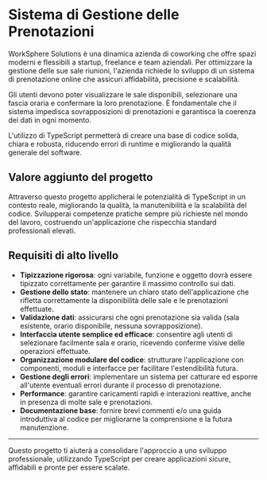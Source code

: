# Sistema di Gestione delle Prenotazioni


WorkSphere Solutions è una dinamica azienda di coworking che offre spazi moderni e flessibili a startup, freelance e team aziendali. Per ottimizzare la gestione delle sue sale riunioni, l'azienda richiede lo sviluppo di un sistema di prenotazione online che assicuri affidabilità, precisione e scalabilità.

Gli utenti devono poter visualizzare le sale disponibili, selezionare una fascia oraria e confermare la loro prenotazione. È fondamentale che il sistema impedisca sovrapposizioni di prenotazioni e garantisca la coerenza dei dati in ogni momento.

L'utilizzo di TypeScript permetterà di creare una base di codice solida, chiara e robusta, riducendo errori di runtime e migliorando la qualità generale del software.

## Valore aggiunto del progetto

Attraverso questo progetto applicherai le potenzialità di TypeScript in un contesto reale, migliorando la qualità, la manutenibilità e la scalabilità del codice. Svilupperai competenze pratiche sempre più richieste nel mondo del lavoro, costruendo un'applicazione che rispecchia standard professionali elevati.

## Requisiti di alto livello

- **Tipizzazione rigorosa**: ogni variabile, funzione e oggetto dovrà essere tipizzato correttamente per garantire il massimo controllo sui dati.
- **Gestione dello stato**: mantenere un chiaro stato dell'applicazione che rifletta correttamente la disponibilità delle sale e le prenotazioni effettuate.
- **Validazione dati**: assicurarsi che ogni prenotazione sia valida (sala esistente, orario disponibile, nessuna sovrapposizione).
- **Interfaccia utente semplice ed efficace**: consentire agli utenti di selezionare facilmente sala e orario, ricevendo conferme visive delle operazioni effettuate.
- **Organizzazione modulare del codice**: strutturare l'applicazione con componenti, moduli e interfacce per facilitare l'estendibilità futura.
- **Gestione degli errori**: implementare un sistema per catturare ed esporre all'utente eventuali errori durante il processo di prenotazione.
- **Performance**: garantire caricamenti rapidi e interazioni reattive, anche in presenza di molte sale e prenotazioni.
- **Documentazione base**: fornire brevi commenti e/o una guida introduttiva al codice per migliorarne la comprensione e la futura manutenzione.

---

Questo progetto ti aiuterà a consolidare l'approccio a uno sviluppo professionale, utilizzando TypeScript per creare applicazioni sicure, affidabili e pronte per essere scalate.
